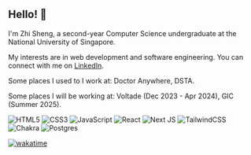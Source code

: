 ## Hello! 👋
I'm Zhi Sheng, a second-year Computer Science undergraduate at the National University of Singapore.

My interests are in web development and software engineering.
You can connect with me on [LinkedIn](https://www.linkedin.com/in/cheng-zhi-sheng/).

Some places I used to I work at: Doctor Anywhere, DSTA.

Some places I will be working at: Voltade (Dec 2023 - Apr 2024), GIC (Summer 2025).

![HTML5](https://img.shields.io/badge/html5-%23E34F26.svg?style=for-the-badge&logo=html5&logoColor=white)
![CSS3](https://img.shields.io/badge/css3-%231572B6.svg?style=for-the-badge&logo=css3&logoColor=white)
![JavaScript](https://img.shields.io/badge/javascript-%23323330.svg?style=for-the-badge&logo=javascript&logoColor=%23F7DF1E)
![React](https://img.shields.io/badge/react-%2320232a.svg?style=for-the-badge&logo=react&logoColor=%2361DAFB)
![Next JS](https://img.shields.io/badge/Next-black?style=for-the-badge&logo=next.js&logoColor=white)
![TailwindCSS](https://img.shields.io/badge/tailwindcss-%2338B2AC.svg?style=for-the-badge&logo=tailwind-css&logoColor=white)
![Chakra](https://img.shields.io/badge/chakra-%234ED1C5.svg?style=for-the-badge&logo=chakraui&logoColor=white)
![Postgres](https://img.shields.io/badge/postgres-%23316192.svg?style=for-the-badge&logo=postgresql&logoColor=white)

[![wakatime](https://wakatime.com/badge/user/d6201fba-7b7a-43d0-b67c-925d368e2dbd.svg)](https://wakatime.com/@d6201fba-7b7a-43d0-b67c-925d368e2dbd)

<!--
**zsh-eng/zsh-eng** is a ✨ _special_ ✨ repository because its `README.md` (this file) appears on your GitHub profile.

Here are some ideas to get you started:

- 🔭 I’m currently working on ...
- 🌱 I’m currently learning ...
- 👯 I’m looking to collaborate on ...
- 🤔 I’m looking for help with ...
- 💬 Ask me about ...
- 📫 How to reach me: ...
- 😄 Pronouns: ...
- ⚡ Fun fact: ...
-->
